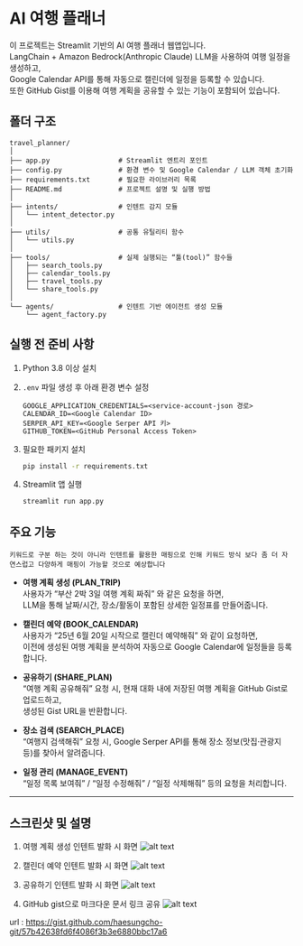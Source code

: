 # AI 여행 플래너

이 프로젝트는 Streamlit 기반의 AI 여행 플래너 웹앱입니다.  
LangChain + Amazon Bedrock(Anthropic Claude) LLM을 사용하여 여행 일정을 생성하고,  
Google Calendar API를 통해 자동으로 캘린더에 일정을 등록할 수 있습니다.  
또한 GitHub Gist를 이용해 여행 계획을 공유할 수 있는 기능이 포함되어 있습니다.

## 폴더 구조

```
travel_planner/
│
├── app.py                 # Streamlit 엔트리 포인트
├── config.py              # 환경 변수 및 Google Calendar / LLM 객체 초기화
├── requirements.txt       # 필요한 라이브러리 목록
├── README.md              # 프로젝트 설명 및 실행 방법
│
├── intents/               # 인텐트 감지 모듈
│   └── intent_detector.py
│
├── utils/                 # 공통 유틸리티 함수
│   └── utils.py
│
├── tools/                 # 실제 실행되는 “툴(tool)” 함수들
│   ├── search_tools.py
│   ├── calendar_tools.py
│   ├── travel_tools.py
│   └── share_tools.py
│
└── agents/                # 인텐트 기반 에이전트 생성 모듈
    └── agent_factory.py
```

## 실행 전 준비 사항

1. Python 3.8 이상 설치
2. `.env` 파일 생성 후 아래 환경 변수 설정  
   ```
   GOOGLE_APPLICATION_CREDENTIALS=<service-account-json 경로>
   CALENDAR_ID=<Google Calendar ID>
   SERPER_API_KEY=<Google Serper API 키>
   GITHUB_TOKEN=<GitHub Personal Access Token>
   ```

3. 필요한 패키지 설치  
   ```bash
   pip install -r requirements.txt
   ```

4. Streamlit 앱 실행  
   ```bash
   streamlit run app.py
   ```

## 주요 기능
``` 키워드로 구분 하는 것이 아니라 인텐트를 활용한 매핑으로 인해 키워드 방식 보다 좀 더 자연스럽고 다양하게 매핑이 가능할 것으로 예상합니다 ```
- **여행 계획 생성 (PLAN_TRIP)**  
  사용자가 “부산 2박 3일 여행 계획 짜줘” 와 같은 요청을 하면,  
  LLM을 통해 날짜/시간, 장소/활동이 포함된 상세한 일정표를 만들어줍니다.

- **캘린더 예약 (BOOK_CALENDAR)**  
  사용자가 “25년 6월 20일 시작으로 캘린더 예약해줘” 와 같이 요청하면,  
  이전에 생성된 여행 계획을 분석하여 자동으로 Google Calendar에 일정들을 등록합니다.

- **공유하기 (SHARE_PLAN)**  
  “여행 계획 공유해줘” 요청 시, 현재 대화 내에 저장된 여행 계획을 GitHub Gist로 업로드하고,  
  생성된 Gist URL을 반환합니다.

- **장소 검색 (SEARCH_PLACE)**  
  “여행지 검색해줘” 요청 시, Google Serper API를 통해 장소 정보(맛집·관광지 등)를 찾아서 알려줍니다.

- **일정 관리 (MANAGE_EVENT)**  
  “일정 목록 보여줘” / “일정 수정해줘” / “일정 삭제해줘” 등의 요청을 처리합니다.

---

## 스크린샷 및 설명
1. 여행 계획 생성 인텐트 발화 시 화면
![alt text](/screenshots/image.png)

2. 캘린더 예약 인텐트 발화 시 화면
![alt text](/screenshots/image-1.png)

3. 공유하기 인텐트 발화 시 화면
![alt text](/screenshots/image-2.png)

4. GitHub gist으로 마크다운 문서 링크 공유
![alt text](/screenshots/image-3.png)

url : https://gist.github.com/haesungcho-git/57b42638fd6f4086f3b3e6880bbc17a6